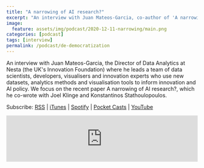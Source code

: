 ```yaml
---
title: "A narrowing of AI research?"
excerpt: "An interview with Juan Mateos-Garcia, co-author of 'A narrowing of AI research?'"
image: 
  feature: assets/img/podcast/2020-12-11-narrowing/main.png
categories: [podcast]
tags: [interview]
permalink: /podcast/de-democratization
---
```

An interview with Juan Mateos-Garcia, the Director of Data Analytics at Nesta (the UK's Innovation Foundation) where he leads a team of data scientists, developers, visualisers and innovation experts who use new datasets, analytics methods and visualisation tools to inform innovation and AI policy. We focus on the recent paper A narrowing of AI research?, which he co-wrote with Joel Klinge and Konstantinos Stathoulopoulos.

Subscribe: <a href="https://feed.podbean.com/aitalk/feed.xml">RSS</a> |
<a href="https://podcasts.apple.com/us/podcast/lets-talk-ai/id1502782720">iTunes</a> |
<a href="https://open.spotify.com/show/17HiNdxcoKJLLNibIAyUch">Spotify</a> |
<a href="https://pca.st/podcast/824c4060-472b-0138-9766-0acc26574db2">Pocket Casts</a> |
<a href="https://www.youtube.com/channel/UCKARTq-t5SPMzwtft8FWwnA">YouTube</a>

<div id="IlITon-1QHqjP8tA9RhbBg"><script src="https://embed.trint.com/IlITon-1QHqjP8tA9RhbBg/player.js"></script></div>

<iframe title="A narrowing of AI research? with Juan Mateos-Garcia" src="https://www.podbean.com/media/player/ut6ge-f4ce03&?from=usersite&skin=1&fonts=Helvetica&auto=0&download=1&share=1&version=1&btn-skin=103" height="122" width="100%" style="border: none;" scrolling="no" data-name="pb-iframe-player"></iframe>
